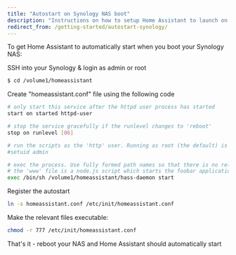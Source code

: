 ```yaml
---
title: "Autostart on Synology NAS boot"
description: "Instructions on how to setup Home Assistant to launch on boot on Synology NAS."
redirect_from: /getting-started/autostart-synology/
---
```


To get Home Assistant to automatically start when you boot your Synology NAS:

SSH into your Synology & login as admin or root

```bash
$ cd /volume1/homeassistant
```

Create "homeassistant.conf" file using the following code

```bash
# only start this service after the httpd user process has started
start on started httpd-user

# stop the service gracefully if the runlevel changes to 'reboot'
stop on runlevel [06]

# run the scripts as the 'http' user. Running as root (the default) is a bad ide
#setuid admin

# exec the process. Use fully formed path names so that there is no reliance on
# the 'www' file is a node.js script which starts the foobar application.
exec /bin/sh /volume1/homeassistant/hass-daemon start
```

Register the autostart

```bash
ln -s homeassistant.conf /etc/init/homeassistant.conf
```

Make the relevant files executable:

```bash
chmod -r 777 /etc/init/homeassistant.conf
```

That's it - reboot your NAS and Home Assistant should automatically start
